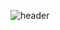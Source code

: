 ![header](https://capsule-render.vercel.app/api?type=Cylinder&color=#FFCOCB&height=300&section=header&text=Hi%10render&fontSize=90)
